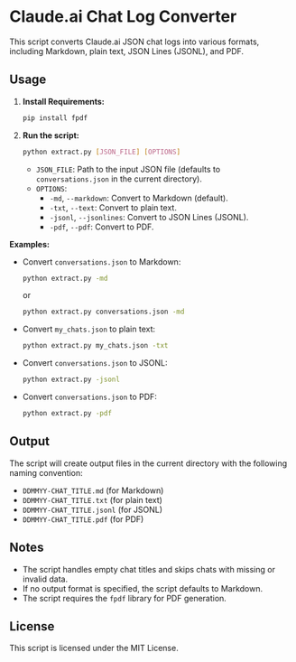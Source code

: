 # Claude.ai Chat Log Converter

This script converts Claude.ai JSON chat logs into various formats, including Markdown, plain text, JSON Lines (JSONL), and PDF.

## Usage

1.  **Install Requirements:**

    ```bash
    pip install fpdf
    ```

2.  **Run the script:**

    ```bash
    python extract.py [JSON_FILE] [OPTIONS]
    ```

    * `JSON_FILE`: Path to the input JSON file (defaults to `conversations.json` in the current directory).
    * `OPTIONS`:
        * `-md`, `--markdown`: Convert to Markdown (default).
        * `-txt`, `--text`: Convert to plain text.
        * `-jsonl`, `--jsonlines`: Convert to JSON Lines (JSONL).
        * `-pdf`, `--pdf`: Convert to PDF.

**Examples:**

* Convert `conversations.json` to Markdown:

    ```bash
    python extract.py -md
    ```

    or

    ```bash
    python extract.py conversations.json -md
    ```

* Convert `my_chats.json` to plain text:

    ```bash
    python extract.py my_chats.json -txt
    ```

* Convert `conversations.json` to JSONL:

    ```bash
    python extract.py -jsonl
    ```

* Convert `conversations.json` to PDF:

    ```bash
    python extract.py -pdf
    ```

## Output

The script will create output files in the current directory with the following naming convention:

* `DDMMYY-CHAT_TITLE.md` (for Markdown)
* `DDMMYY-CHAT_TITLE.txt` (for plain text)
* `DDMMYY-CHAT_TITLE.jsonl` (for JSONL)
* `DDMMYY-CHAT_TITLE.pdf` (for PDF)

## Notes

* The script handles empty chat titles and skips chats with missing or invalid data.
* If no output format is specified, the script defaults to Markdown.
* The script requires the `fpdf` library for PDF generation.

## License

This script is licensed under the MIT License.